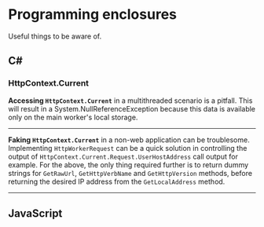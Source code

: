 # Programming enclosures  

Useful things to be aware of.
			
## C#

### HttpContext.Current

**Accessing `HttpContext.Current`** in a multithreaded scenario is a pitfall.
This will result in a System.NullReferenceException because this data is available only on the main worker's local storage.
___
	
**Faking `HttpContext.Current`** in a non-web application can be troublesome.
Implementing `HttpWorkerRequest` can be a quick solution in controlling the output of `HttpContext.Current.Request.UserHostAddress` call output for example.
For the above, the only thing required further is to return dummy strings for `GetRawUrl`, `GetHttpVerbName` and `GetHttpVersion` methods, before returning the desired IP address from the `GetLocalAddress` method.
___


## JavaScript
		
	